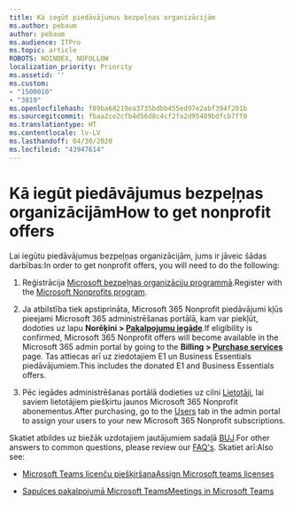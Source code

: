 ```yaml
---
title: Kā iegūt piedāvājumus bezpeļņas organizācijām
ms.author: pebaum
author: pebaum
ms.audience: ITPro
ms.topic: article
ROBOTS: NOINDEX, NOFOLLOW
localization_priority: Priority
ms.assetid: ''
ms.custom:
- "1500010"
- "3819"
ms.openlocfilehash: f89ba68219ea3735bdbb455ed97e2abf394f201b
ms.sourcegitcommit: fbaa2ce2cfb4d56d8c4cf2fa2d95489bdfcb7ff0
ms.translationtype: HT
ms.contentlocale: lv-LV
ms.lasthandoff: 04/30/2020
ms.locfileid: "43947614"
---
```

# <a name="how-to-get-nonprofit-offers"></a><span data-ttu-id="3ec13-102">Kā iegūt piedāvājumus bezpeļņas organizācijām</span><span class="sxs-lookup"><span data-stu-id="3ec13-102">How to get nonprofit offers</span></span>

<span data-ttu-id="3ec13-103">Lai iegūtu piedāvājumus bezpeļņas organizācijām, jums ir jāveic šādas darbības:</span><span class="sxs-lookup"><span data-stu-id="3ec13-103">In order to get nonprofit offers, you will need to do the following:</span></span>

1. <span data-ttu-id="3ec13-104">Reģistrācija [Microsoft bezpeļņas organizāciju programmā](https://go.microsoft.com/fwlink/p/?linkid=2008962).</span><span class="sxs-lookup"><span data-stu-id="3ec13-104">Register with the [Microsoft Nonprofits program](https://go.microsoft.com/fwlink/p/?linkid=2008962).</span></span>

2. <span data-ttu-id="3ec13-105">Ja atbilstība tiek apstiprināta, Microsoft 365 Nonprofit piedāvājumi kļūs pieejami Microsoft 365 administrēšanas portālā, kam var piekļūt, dodoties uz lapu **Norēķini > [Pakalpojumu iegāde](https://go.microsoft.com/fwlink/p/?linkid=868433)**.</span><span class="sxs-lookup"><span data-stu-id="3ec13-105">If eligibility is confirmed, Microsoft 365 Nonprofit offers will become available in the Microsoft 365 admin portal by going to the **Billing > [Purchase services](https://go.microsoft.com/fwlink/p/?linkid=868433)** page.</span></span> <span data-ttu-id="3ec13-106">Tas attiecas arī uz ziedotajiem E1 un Business Essentials piedāvājumiem.</span><span class="sxs-lookup"><span data-stu-id="3ec13-106">This includes the donated E1 and Business Essentials offers.</span></span>

3. <span data-ttu-id="3ec13-107">Pēc iegādes administrēšanas portālā dodieties uz cilni [Lietotāji](https://admin.microsoft.com/Adminportal/Home#/users), lai saviem lietotājiem piešķirtu jaunos Microsoft 365 Nonprofit abonementus.</span><span class="sxs-lookup"><span data-stu-id="3ec13-107">After purchasing, go to the [Users](https://admin.microsoft.com/Adminportal/Home#/users) tab in the admin portal to assign your users to your new Microsoft 365 Nonprofit subscriptions.</span></span>

<span data-ttu-id="3ec13-108">Skatiet atbildes uz biežāk uzdotajiem jautājumiem sadaļā [BUJ](https://www.microsoft.com/microsoft-365/nonprofit/office-365-nonprofit#coreui-heading-67lnrlz).</span><span class="sxs-lookup"><span data-stu-id="3ec13-108">For other answers to common questions, please review our [FAQ's](https://www.microsoft.com/microsoft-365/nonprofit/office-365-nonprofit#coreui-heading-67lnrlz).</span></span> <span data-ttu-id="3ec13-109">Skatiet arī:</span><span class="sxs-lookup"><span data-stu-id="3ec13-109">Also see:</span></span>

- [<span data-ttu-id="3ec13-110">Microsoft Teams licenču piešķiršana</span><span class="sxs-lookup"><span data-stu-id="3ec13-110">Assign Microsoft teams licenses</span></span>](https://docs.microsoft.com/MicrosoftTeams/assign-teams-licenses)

- [<span data-ttu-id="3ec13-111">Sapulces pakalpojumā Microsoft Teams</span><span class="sxs-lookup"><span data-stu-id="3ec13-111">Meetings in Microsoft Teams</span></span>](https://docs.microsoft.com/MicrosoftTeams/tutorial-meetings-in-teams)
